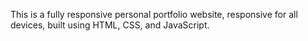 

This is a fully responsive personal portfolio website, responsive for all devices, built using HTML, CSS, and JavaScript.

